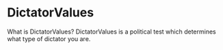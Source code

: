 # DictatorValues
What is DictatorValues?
DictatorValues is a political test which determines what type of dictator you are.
